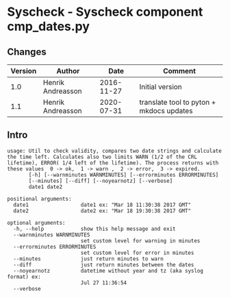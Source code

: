 
# Syscheck - Syscheck component cmp_dates.py

## Changes

|Version   |Author             |Date        |Comment                      |
|----------|-------------------|------------|-----------------------------|
| 1.0      | Henrik Andreasson | 2016-11-27 | Initial version             |
| 1.1      | Henrik Andreasson | 2020-07-31 | translate tool to pyton + mkdocs updates              |


## Intro

```
usage: Util to check validity, compares two date strings and calculate the time left. Calculates also two limits WARN (1/2 of the CRL lifetime), ERROR( 1/4 left of the lifetime). The process returns with these values  0 -> ok,  1 -> warn ,  2 -> error,  3 -> expired.
       [-h] [--warnminutes WARNMINUTES] [--errorminutes ERRORMINUTES]
       [--minutes] [--diff] [--noyearnotz] [--verbose]
       date1 date2

positional arguments:
  date1                 date1 ex: "Mar 18 11:30:38 2017 GMT"
  date2                 date2 ex: "Mar 18 19:30:38 2017 GMT"

optional arguments:
  -h, --help            show this help message and exit
  --warnminutes WARNMINUTES
                        set custom level for warning in minutes
  --errorminutes ERRORMINUTES
                        set custom level for error in minutes
  --minutes             just return minutes to warn
  --diff                just return minutes between the dates
  --noyearnotz          datetime without year and tz (aka syslog format) ex:
                        Jul 27 11:36:54
  --verbose

```

